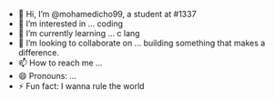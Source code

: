 - 👋 Hi, I’m @mohamedicho99, a student at #1337
- 👀 I’m interested in ... coding
- 🌱 I’m currently learning ... c lang
- 💞️ I’m looking to collaborate on ... building something that makes a difference.
- 📫 How to reach me ... 
- 😄 Pronouns: ...
- ⚡ Fun fact: I wanna rule the world

<!---
mohamedicho99/mohamedicho99 is a ✨ special ✨ repository because its `README.md` (this file) appears on your GitHub profile.
You can click the Preview link to take a look at your changes.
--->
